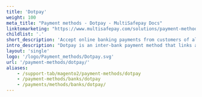 ```yaml
---
title: 'Dotpay'
weight: 100
meta_title: "Payment methods - Dotpay - MultiSafepay Docs"
linktomarketing: "https://www.multisafepay.com/solutions/payment-methods/dotpay"
childlist: '.'
short_description: 'Accept online banking payments from customers of all Polish banks.'
intro_description: "Dotpay is an inter-bank payment method that links all major Polish retail banks. Customers pay from their own online banking environment."
layout: 'single'
logo: '/logo/Payment_methods/Dotpay.svg'
url: '/payment-methods/dotpay/'
aliases:
    - /support-tab/magento2/payment-methods/dotpay
    - /payment-methods/banks/dotpay
    - /payments/methods/banks/dotpay/
---
```




